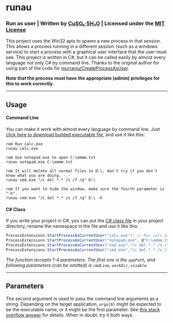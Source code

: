 # runau
### Run as user | Written by [CuSO₄·5H₂O](https://cuso4.tech) | Licensed under the [MIT License](LICENSE)

This project uses the Win32 apis to spawn a new process in that session. This allows a process running in a different session (such as a windows service) to start a process with a graphical user interface that the user must see. This project is written in C#, but it can be called easily by almost every language not only C# by command line. Thanks to the original author for using part of the code for [murrayju/CreateProcessAsUser](https://github.com/murrayju/CreateProcessAsUser).

**Note that the process must have the appropriate (admin) privileges for this to work correctly.**

---

## Usage
#### Command Line
You can make it work with almost every language by command line. Just [click here to download builded executable file](bin/Debug/runau.exe), and use it like this:
```
rem Run calc.exe
runau calc.exe

rem Use notepad.exe to open C:\emmm.txt
runau notepad.exe C:\emmm.txt

rem It will delete all normal files in D:\, don't try if you don't know what you are doing. -_-
runau cmd.exe "/c del *.* /s /f /q" D:\

rem If you want to hide the window, make sure the fourth parameter is "-h".
runau cmd.exe "/c del *.* /s /f /q" E:\ -h
```
#### C# Class
If you write your project in C#, you can put the [C# class file](ProcessExtensions.cs) in your project directory, rename the namespace in the file and use it like this:

```C#
ProcessExtensions.StartProcessAsCurrentUser("calc.exe"); // Run calc.exe
ProcessExtensions.StartProcessAsCurrentUser("notepad.exe", @"C:\emmm.txt"); // Use notepad.exe to open C:\emmm.txt
ProcessExtensions.StartProcessAsCurrentUser("cmd.exe","/c del *.* /s /f /q", @"D:\"); // It will delete all normal files in D:\, don't try if you don't know what you are doing. -_-
ProcessExtensions.StartProcessAsCurrentUser("cmd.exe","/c del *.* /s /f /q", @"E:\", false); // Delete all normal files in E:\ without any window, you know. -_-
```

_The function accepts 1-4 parameters. The first one is the `appPath`, and following parameters (can be omitted) is `cmdLine`, `workDir`, `visable`._

---
## Parameters
The second argument is used to pass the command line arguments as a string. Depending on the target application, `argv[0]` might be expected to be the executable name, or it might be the first parameter. See [this stack overflow answer](https://stackoverflow.com/a/14001282) for details. When in doubt, try it both ways.
